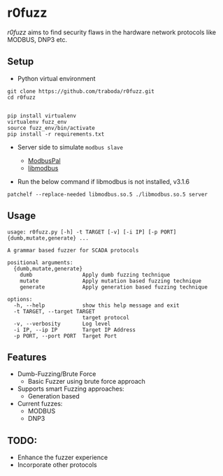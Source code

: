 # r0fuzz

*r0fuzz* aims to find security flaws in the hardware network protocols like MODBUS, DNP3 etc.

## Setup

- Python virtual environment

```shell
git clone https://github.com/traboda/r0fuzz.git
cd r0fuzz


pip install virtualenv 
virtualenv fuzz_env
source fuzz_env/bin/activate
pip install -r requirements.txt
```

* Server side to simulate `modbus slave`
  
  * [ModbusPal](https://github.com/zeelos/ModbusPal) 
  * [libmodbus](https://github.com/stephane/libmodbus) 

- Run the below command if libmodbus is not installed, v3.1.6 

`patchelf --replace-needed libmodbus.so.5 ./libmodbus.so.5 server`

## Usage

```shell
usage: r0fuzz.py [-h] -t TARGET [-v] [-i IP] [-p PORT] {dumb,mutate,generate} ...

A grammar based fuzzer for SCADA protocols

positional arguments:
  {dumb,mutate,generate}
    dumb                Apply dumb fuzzing technique
    mutate              Apply mutation based fuzzing technique
    generate            Apply generation based fuzzing technique

options:
  -h, --help            show this help message and exit
  -t TARGET, --target TARGET
                        target protocol
  -v, --verbosity       Log level
  -i IP, --ip IP        Target IP Address
  -p PORT, --port PORT  Target Port

```

## Features

- Dumb-Fuzzing/Brute Force
  - Basic Fuzzer using brute force approach
- Supports smart Fuzzing approaches:
  - Generation based
- Current fuzzes:
  - MODBUS
  - DNP3

## TODO:

- Enhance the fuzzer experience
- Incorporate other protocols
